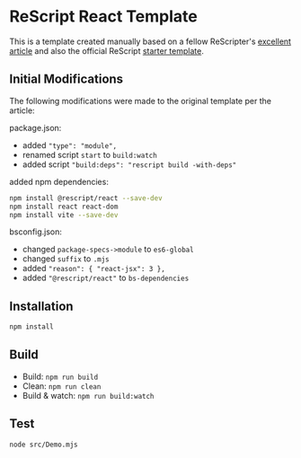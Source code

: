 # ReScript React Template

This is a template created manually based on a fellow ReScripter's [excellent article](https://dusty.phillips.codes/2022/05/07/fast-bare-rescript-react-2022/) and also the official ReScript [starter template](https://github.com/rescript-lang/rescript-project-template).

## Initial Modifications

The following modifications were made to the original template per the article:

package.json:
- added `"type": "module",`
- renamed script `start` to `build:watch`
- added script `"build:deps": "rescript build -with-deps"`

added npm dependencies:
```sh
npm install @rescript/react --save-dev
npm install react react-dom
npm install vite --save-dev
```

bsconfig.json:
- changed `package-specs->module` to `es6-global`
- changed `suffix` to `.mjs`
- added `"reason": { "react-jsx": 3 },`
- added `"@rescript/react"` to `bs-dependencies`

## Installation

```sh
npm install
```

## Build

- Build: `npm run build`
- Clean: `npm run clean`
- Build & watch: `npm run build:watch`

## Test

```sh
node src/Demo.mjs
```
